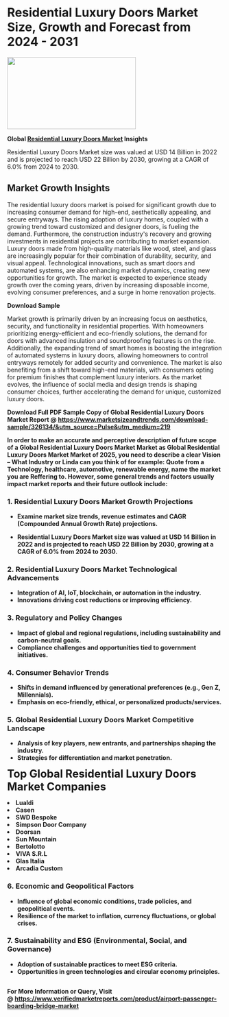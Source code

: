 <H1>Residential Luxury Doors Market Size, Growth and Forecast from 2024 - 2031</H1><img class="aligncenter size-medium wp-image-584254" src="https://thirdeyenews.in/wp-content/uploads/2024/09/Global-Market-Research-300x168.jpeg" alt="" width="300" height="168" /><p><strong>Global&nbsp;<a href="https://www.marketsizeandtrends.com/download-sample/326134/&amp;utm_source=Pulse&amp;utm_medium=219">Residential Luxury Doors Market</a> Insights</strong></p><p>Residential Luxury Doors Market size was valued at USD 14 Billion in 2022 and is projected to reach USD 22 Billion by 2030, growing at a CAGR of 6.0% from 2024 to 2030.</p><p><h2>Market Growth Insights</h2> <p>The residential luxury doors market is poised for significant growth due to increasing consumer demand for high-end, aesthetically appealing, and secure entryways. The rising adoption of luxury homes, coupled with a growing trend toward customized and designer doors, is fueling the demand. Furthermore, the construction industry's recovery and growing investments in residential projects are contributing to market expansion. Luxury doors made from high-quality materials like wood, steel, and glass are increasingly popular for their combination of durability, security, and visual appeal. Technological innovations, such as smart doors and automated systems, are also enhancing market dynamics, creating new opportunities for growth. The market is expected to experience steady growth over the coming years, driven by increasing disposable income, evolving consumer preferences, and a surge in home renovation projects.</p> <p><strong>Download Sample</strong></p> <p>Market growth is primarily driven by an increasing focus on aesthetics, security, and functionality in residential properties. With homeowners prioritizing energy-efficient and eco-friendly solutions, the demand for doors with advanced insulation and soundproofing features is on the rise. Additionally, the expanding trend of smart homes is boosting the integration of automated systems in luxury doors, allowing homeowners to control entryways remotely for added security and convenience. The market is also benefiting from a shift toward high-end materials, with consumers opting for premium finishes that complement luxury interiors. As the market evolves, the influence of social media and design trends is shaping consumer choices, further accelerating the demand for unique, customized luxury doors.</p> <p><strong></p><p><span class=""><strong>Download Full PDF Sample Copy of Global Residential Luxury Doors Market Report</strong> @ <a href="https://www.marketsizeandtrends.com/download-sample/326134/&amp;utm_source=Pulse&amp;utm_medium=219" target="_blank">https://www.marketsizeandtrends.com/download-sample/326134/&amp;utm_source=Pulse&amp;utm_medium=219</a></span></p><p>In order to make an accurate and perceptive description of future scope of a Global&nbsp;Residential Luxury Doors Market Market as Global&nbsp;Residential Luxury Doors Market Market of 2025, you need to describe a clear Vision &ndash; What Industry or Linda can you think of for example: Quote from a Technology, healthcare, automotive, renewable energy, name the market you are Reffering to. However, some general trends and factors usually impact market reports and their future outlook include:</p><h3>1.&nbsp;<strong>Residential Luxury Doors Market Growth Projections</strong></h3><ul><li>Examine market size trends, revenue estimates and CAGR (Compounded Annual Growth Rate) projections.</li><li><p>Residential Luxury Doors Market size was valued at USD 14 Billion in 2022 and is projected to reach USD 22 Billion by 2030, growing at a CAGR of 6.0% from 2024 to 2030.</p></li></ul><h3>2.&nbsp;<strong>Residential Luxury Doors Market Technological Advancements</strong></h3><ul><li>Integration of AI, IoT, blockchain, or automation in the industry.</li><li>Innovations driving cost reductions or improving efficiency.</li></ul><h3>3.&nbsp;<strong>Regulatory and Policy Changes</strong></h3><ul><li>Impact of global and regional regulations, including sustainability and carbon-neutral goals.</li><li>Compliance challenges and opportunities tied to government initiatives.</li></ul><h3>4.&nbsp;<strong>Consumer Behavior Trends</strong></h3><ul><li>Shifts in demand influenced by generational preferences (e.g., Gen Z, Millennials).</li><li>Emphasis on eco-friendly, ethical, or personalized products/services.</li></ul><h3>5.&nbsp;<strong>Global Residential Luxury Doors Market Competitive Landscape</strong></h3><ul><li>Analysis of key players, new entrants, and partnerships shaping the industry.</li><li>Strategies for differentiation and market penetration.</li></ul><p data-pm-slice="1 1 []"><span style="color: inherit; font-family: inherit; font-size: 25px;">Top Global Residential Luxury Doors Market Companies</span></p><div class="" data-test-id=""><p><li>Lualdi</li><li> Casen</li><li> SWD Bespoke</li><li> Simpson Door Company</li><li> Doorsan</li><li> Sun Mountain</li><li> Bertolotto</li><li> VIVA S.R.L</li><li> Glas Italia</li><li> Arcadia Custom</li></p></div><h3>6.&nbsp;<strong>Economic and Geopolitical Factors</strong></h3><ul><li>Influence of global economic conditions, trade policies, and geopolitical events.</li><li>Resilience of the market to inflation, currency fluctuations, or global crises.</li></ul><h3>7.&nbsp;<strong>Sustainability and ESG (Environmental, Social, and Governance)</strong></h3><ul><li>Adoption of sustainable practices to meet ESG criteria.</li><li>Opportunities in green technologies and circular economy principles.</li></ul><h2><strong style="font-size: 14px;">For More Information or Query, Visit @&nbsp;</strong><a style="background-color: #ffffff; font-size: 14px;" href="https://www.marketsizeandtrends.com/report/residential-luxury-doors-market/" target="_blank">https://www.verifiedmarketreports.com/product/airport-passenger-boarding-bridge-market</a></h2>
